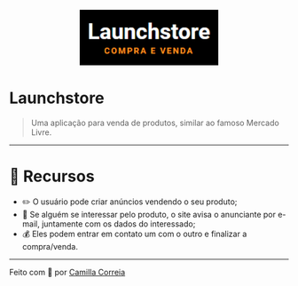 <p align="center">
   <img src="img/logo.png" width="250px"/>
</p>

# Launchstore


> Uma aplicação para venda de produtos, similar ao famoso Mercado Livre.
---

# :rocket: Recursos

* :pencil2: O usuário pode criar anúncios vendendo o seu produto;
* :email: Se alguém se interessar pelo produto, o site avisa o anunciante por e-mail, juntamente com os dados do interessado;
* :moneybag: Eles podem entrar em contato um com o outro e finalizar a compra/venda.

---

Feito com 💜 por [Camilla Correia](https://www.linkedin.com/in/camilla-correia-3203a3139/)
